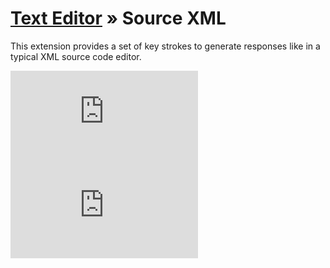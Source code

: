 [Text Editor](https://github.com/taufik-nurrohman/text-editor) &raquo; Source XML
=================================================================================

This extension provides a set of key strokes to generate responses like in a typical XML source code editor.

![index.js](https://img.shields.io/github/size/taufik-nurrohman/text-editor.source-x-m-l/index.js?branch=main&color=%23f1e05a&label=index.js&labelColor=%231f2328&style=flat-square)
![index.min.js](https://img.shields.io/github/size/taufik-nurrohman/text-editor.source-x-m-l/index.min.js?branch=main&color=%23f1e05a&label=index.min.js&labelColor=%231f2328&style=flat-square)